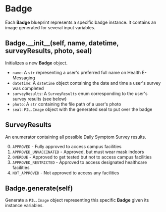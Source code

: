 # Badge

Each **Badge** blueprint represents a specific badge instance.
It contains an image generated for several input variables.

## Badge.\_\_init__(self, name, datetime, surveyResults, photo, seal)

Initializes a new **Badge** object.

- `name`: A `str` representing a user's preferred full name on Health E-Messaging
- `datetime`: A `datetime` object containing the date and time a user's survey was completed
- `surveyResults`: A `SurveyResults` enum corresponding to the user's survey results (see below)
- `photo`: A `str` containing the file path of a user's photo
- `seal`: `PIL.Image` object with the generated seal to put over the badge

## SurveyResults

An enumerator containing all possible Daily Symptom Survey results.

0. `APPROVED` - Fully approved to access campus facilities
1. `APPROVED_UNVACCINATED` - Approved, but must wear mask indoors
2. `OVERDUE` - Approved to get tested but not to access campus facilities
3. `APPROVED_RESTRICTED` - Approved to access designated healthcare facilities
4. `NOT_APPROVED` - Not approved to access any facilities

## Badge.generate(self)

Generate a `PIL.Image` object representing this specific **Badge** given its instance variables.